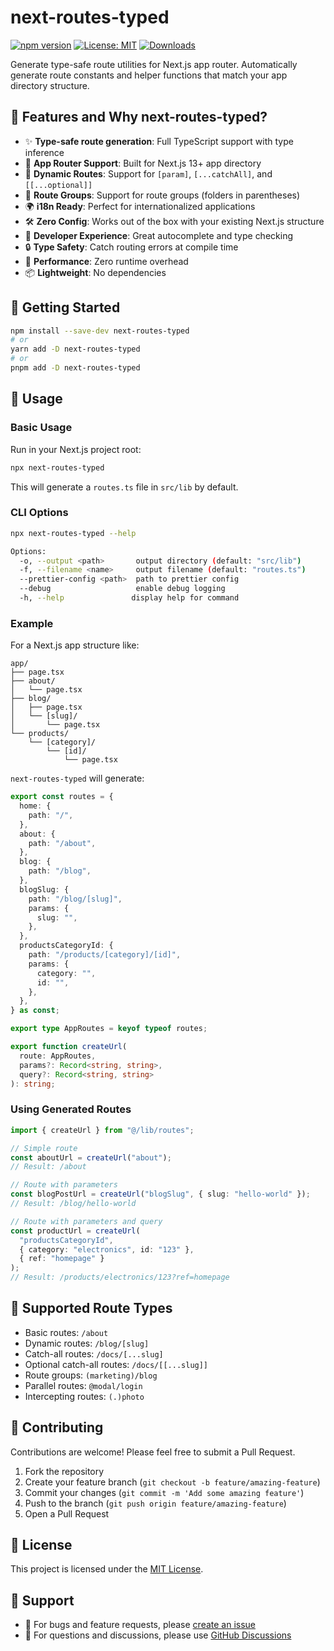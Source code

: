 # next-routes-typed

[![npm version](https://badge.fury.io/js/next-routes-typed.svg)](https://badge.fury.io/js/next-routes-typed)
[![License: MIT](https://img.shields.io/badge/License-MIT-yellow.svg)](https://opensource.org/licenses/MIT)
[![Downloads](https://img.shields.io/npm/dm/next-routes-typed.svg)](https://www.npmjs.com/package/next-routes-typed)

Generate type-safe route utilities for Next.js app router. Automatically generate route constants and helper functions that match your app directory structure.

## 🌟 Features and Why next-routes-typed?

- ✨ **Type-safe route generation**: Full TypeScript support with type inference
- 🎯 **App Router Support**: Built for Next.js 13+ app directory
- 🔄 **Dynamic Routes**: Support for `[param]`, `[...catchAll]`, and `[[...optional]]`
- 📁 **Route Groups**: Support for route groups (folders in parentheses)
- 🌍 **i18n Ready**: Perfect for internationalized applications
- 🛠️ **Zero Config**: Works out of the box with your existing Next.js structure
- 🎨 **Developer Experience**: Great autocomplete and type checking
- 🔒 **Type Safety**: Catch routing errors at compile time
- 🚀 **Performance**: Zero runtime overhead
- 📦 **Lightweight**: No dependencies

## 🚀 Getting Started

```bash
npm install --save-dev next-routes-typed
# or
yarn add -D next-routes-typed
# or
pnpm add -D next-routes-typed
```

## 📘 Usage

### Basic Usage

Run in your Next.js project root:

```bash
npx next-routes-typed
```

This will generate a `routes.ts` file in `src/lib` by default.

### CLI Options

```bash
npx next-routes-typed --help

Options:
  -o, --output <path>       output directory (default: "src/lib")
  -f, --filename <name>     output filename (default: "routes.ts")
  --prettier-config <path>  path to prettier config
  --debug                   enable debug logging
  -h, --help               display help for command
```

### Example

For a Next.js app structure like:

```
app/
├── page.tsx
├── about/
│   └── page.tsx
├── blog/
│   ├── page.tsx
│   └── [slug]/
│       └── page.tsx
└── products/
    └── [category]/
        └── [id]/
            └── page.tsx
```

`next-routes-typed` will generate:

```typescript
export const routes = {
  home: {
    path: "/",
  },
  about: {
    path: "/about",
  },
  blog: {
    path: "/blog",
  },
  blogSlug: {
    path: "/blog/[slug]",
    params: {
      slug: "",
    },
  },
  productsCategoryId: {
    path: "/products/[category]/[id]",
    params: {
      category: "",
      id: "",
    },
  },
} as const;

export type AppRoutes = keyof typeof routes;

export function createUrl(
  route: AppRoutes,
  params?: Record<string, string>,
  query?: Record<string, string>
): string;
```

### Using Generated Routes

```typescript
import { createUrl } from "@/lib/routes";

// Simple route
const aboutUrl = createUrl("about");
// Result: /about

// Route with parameters
const blogPostUrl = createUrl("blogSlug", { slug: "hello-world" });
// Result: /blog/hello-world

// Route with parameters and query
const productUrl = createUrl(
  "productsCategoryId",
  { category: "electronics", id: "123" },
  { ref: "homepage" }
);
// Result: /products/electronics/123?ref=homepage
```

## 🎯 Supported Route Types

- Basic routes: `/about`
- Dynamic routes: `/blog/[slug]`
- Catch-all routes: `/docs/[...slug]`
- Optional catch-all routes: `/docs/[[...slug]]`
- Route groups: `(marketing)/blog`
- Parallel routes: `@modal/login`
- Intercepting routes: `(.)photo`

## 🤝 Contributing

Contributions are welcome! Please feel free to submit a Pull Request.

1. Fork the repository
2. Create your feature branch (`git checkout -b feature/amazing-feature`)
3. Commit your changes (`git commit -m 'Add some amazing feature'`)
4. Push to the branch (`git push origin feature/amazing-feature`)
5. Open a Pull Request

## 📝 License

This project is licensed under the [MIT License](https://github.com/git/git-scm.com/blob/main/MIT-LICENSE.txt).

## 📢 Support

- 🐛 For bugs and feature requests, please [create an issue](https://github.com/6-2-1-5/next-routes-typed/issues)
- 💬 For questions and discussions, please use [GitHub Discussions](https://github.com/6-2-1-5/next-routes-typed/discussions)

